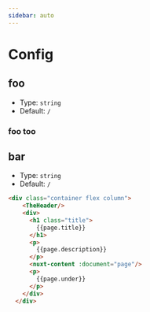```yaml
---
sidebar: auto
---
```


# Config

## foo

- Type: `string`
- Default: `/`

### foo too

## bar

- Type: `string`
- Default: `/`


``` html
<div class="container flex column">
    <TheHeader/> 
    <div>
      <h1 class="title">
        {{page.title}}
      </h1>
      <p>
        {{page.description}}
      </p>
      <nuxt-content :document="page"/>
      <p>
        {{page.under}}
      </p>
    </div>
  </div>
```